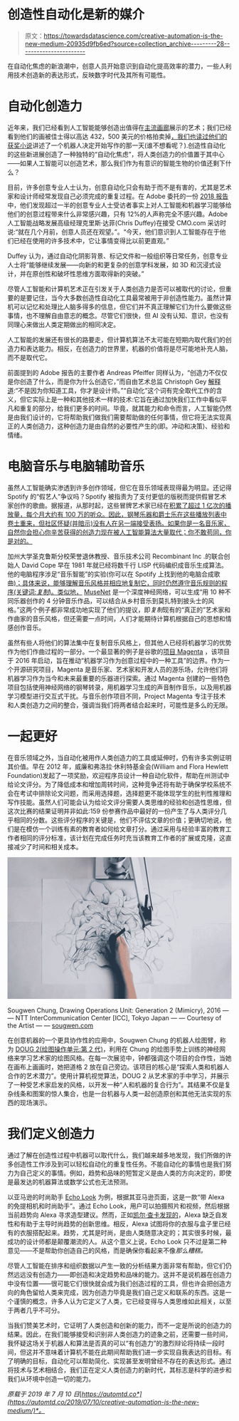 # 创造性自动化是新的媒介

> 原文：<https://towardsdatascience.com/creative-automation-is-the-new-medium-20935d9fb6ed?source=collection_archive---------28----------------------->

在自动化焦虑的新浪潮中，创意人员开始意识到自动化提高效率的潜力，一些人利用技术创造新的表达形式，反映数字时代及其所有可能性。

# 自动化创造力

近年来，我们已经看到人工智能能够创造出值得在[主流画廊](https://news.artnet.com/exhibitions/ai-generated-art-gallery-show-1339445)展示的艺术；我们已经看到他们的画被佳士得以高达 432，500 美元的价格拍卖掉[，我们也读过他们的](https://www.christies.com/features/A-collaboration-between-two-artists-one-human-one-a-machine-9332-1.aspx)[获奖小说](https://www.smithsonianmag.com/smart-news/ai-written-novella-almost-won-literary-prize-180958577/)讲述了一个机器人决定开始写作的那一天(谁不想看呢？).创造性自动化的这些新进展创造了一种独特的“自动化焦虑”，将人类创造力的价值置于其中心——如果人工智能可以创造艺术，那么我们作为有意识的智能生物的价值还剩下什么？

目前，许多创意专业人士认为，创意自动化只会有助于而不是有害的，尤其是艺术家和设计师经常发现自己必须完成的重复过程。在 Adobe 委托的一份 [2018 报告](http://www.pfeifferreport.com/essays/creativity-and-technology-in-the-age-of-ai/)中，他们发现超过一半的创意专业人士受访者事实上对人工智能和机器学习能够给他们的创意过程带来什么非常感兴趣，只有 12%的人声称完全不感兴趣。Adobe 人工智能战略发展高级经理克里斯·达菲(Chris Duffey)在接受 CMO.com 采访时说:“就在几个月前，创意人员还在观望。”。“今天，他们意识到人工智能存在于他们已经在使用的许多技术中，它让事情变得比以前更直观。”

Duffey 认为，通过自动化阴影背景、标记文件和一般组织等日常任务，创意专业人士将“能够继续发展——向新的和更复杂的创意学科发展，如 3D 和沉浸式设计，并在原创性和破坏性思维方面取得新的突破。”

尽管人工智能和计算机艺术正在引发关于人类创造力是否可以被取代的讨论，但重要的是要记住，当今大多数创造性自动化工具最常被用于非创造性能力。虽然计算机可以记忆和处理比人脑多得多的信息，但它们并不真正理解它们为什么要做这些事情，也不理解自由意志的概念。尽管它们很快，但 AI 没有认知、意识，也没有同理心来做出人类定期做出的相同决定。

人工智能的发展还有很长的路要走，但计算机算法不太可能在短期内取代我们的创造力和表达能力。相反，在创造力的世界里，机器的价值将是尽可能地补充人脑，而不是取代它。

前面提到的 Adobe 报告的主要作者 Andreas Pfeiffer 同样认为，“创造力不仅仅是你创造了什么，而是你为什么创造它，”而自由艺术总监 Christoph Gey [解释道](https://theblog.adobe.com/what-ai-advances-mean-for-creators-the-creative-process/):“不是因为你知道工具，你才是设计师。”“自动化”这个词有完全取代工作的含义，但它实际上是一种和其他技术一样的技术:它旨在通过加快我们工作中看似平凡和重复的部分，给我们更多的时间。毕竟，就其能力和命令而言，人工智能仍然是由我们设计的，它将帮助我们做我们需要帮助做的任何事情，但它将无法实现真正的人类创造力，这种创造力是由自然的必要性产生的(即。冲动和决策)、经验和情绪。

# 电脑音乐与电脑辅助音乐

虽然人工智能确实渗透到许多创作领域，但它在音乐领域表现得最为明显。还记得 Spotify 的“假艺人”争议吗？Spotify 被指责为了支付更低的版税而提供假冒艺术家创作的歌曲。据报道，从那时起，这些冒牌艺术家已经在[积累了超过 1 亿次的播放量，每个月大约有 100 万的听众。因此，钢琴乐器和爵士乐在这些播放列表中卷土重来，但社区怀疑(并暗示)没有人在另一端接受表扬。如果你是一名音乐家，自然你会担心你辛苦获得的创造力现在被人工智能算法大量取代；你不敢苟同，你是对的。](https://www.rollingstone.com/music/music-features/fake-artists-have-billions-of-streams-on-spotify-is-sony-now-playing-the-service-at-its-own-game-834746/)

加州大学圣克鲁斯分校荣誉退休教授、音乐技术公司 Recombinant Inc .的联合创始人 David Cope 早在 1981 年就已经将数千行 LISP 代码编织成音乐生成算法。他的电脑程序涉足“音乐智能”的实验(你可以在 Spotify 上找到他的电脑合成歌曲[)；具体来说，能够理解音乐风格并相应地复制它，同时仍然遵守音乐规则的程序(关键词:*复制*)。类似地，](https://open.spotify.com/artist/2e4gmURRiGni4WWyuiXIoO) [MuseNet](https://openai.com/blog/musenet/) 是一个深度神经网络，可以生成“用 10 种不同乐器创作的 4 分钟音乐作品，可以结合从乡村音乐到莫扎特到披头士的风格。”这两个例子都非常成功地实现了他们的提议，即*复制*现有的“真正的”艺术家和作曲家的音乐风格，但还需要一点时间，人们才能期待计算机根据自己的思想和情感创作音乐。

虽然有些人将他们的算法集中在复制音乐风格上，但其他人已经将机器学习的优势作为他们作曲过程的一部分。一个最显著的例子是谷歌的[项目 Magenta](https://magenta.tensorflow.org/) ，该项目于 2016 年启动，旨在推动“机器学习作为创意过程中的一种工具”的边界。作为一个开源研究项目，Magenta 是音乐家、艺术家和开发人员的游乐场，允许他们将机器学习作为当今和未来最重要的乐器进行探索。通过 Magenta 创建的一些特色项目包括使用神经网络的钢琴转录，用机器学习生成的声音制作音乐，以及用机器学习模型进行交互式干扰。与音乐创作项目不同，Project Magenta 专注于技术和人类创造力之间的整合，强调当我们将两者结合起来时，可能性是多么的无限。

# 一起更好

在音乐领域之外，当自动化被用作人类创造力的工具或延伸时，仍有许多实例证明其价值。早在 2012 年，威廉和弗洛拉·休利特基金会(William and Flora Hewlett Foundation)发起了一项奖励，欢迎程序员设计一种自动化软件，帮助在州测试中给论文评分。为了降低成本和增加周转时间，这种竞争还将有助于确保学校系统不会在考试中排除论文问题，而采用选择题，选择题更不能体现学生的批判性推理和写作技能。虽然人们可能会认为给论文评分需要人类思维的经验和创造性思维，但这次比赛的结果证明并非如此:159 份参赛作品中最好的一份产生了与人类评分几乎相同的分数。这些评分程序的关键是，他们不评估文章的价值；更确切地说，他们是在模仿一个训练有素的教育者如何给文章打分。通过采用与经验丰富的教育工作者相同的评分标准，该计划在完成任务时充当该教育工作者的扩展或克隆，这直接减少了时间和相关成本。

![](img/5609a0f35febfe8a8b0e89ba5430317c.png)

Sougwen Chung, Drawing Operations Unit: Generation 2 (Mimicry), 2016 — — NTT InterCommunication Center [ICC], Tokyo Japan — — Courtesy of the Artist — — [sougwen.com](https://sougwen.com/press)

在创意机器的一个更具协作性的应用中，Sougwen Chung 的机器人绘图臂，称为 [DOUG 2(绘图操作单元:第 2 代)](https://sougwen.com/project/drawingoperations-memory)，利用在 Chung 的绘图手势上训练的神经网络来学习艺术家的绘图风格。在每一次展览中，钟都强调这个项目的合作性，当她在画布上画画时，她把道格 2 放在自己旁边。该项目的核心是“探索人类和机器人合作的艺术潜力”。使用计算机视觉算法，DOUG 2 从艺术家的手中学习，并展示了一种受艺术家启发的风格，以开发一种“人和机器的复合行为”。其结果不仅是复杂线条和图案的惊人集合，也是一台机器与人类一起创造原创和其他无法实现的东西的现场演示。

# 我们定义创造力

通过了解在创造性过程中机器可以取代什么，我们越来越多地发现，我们所做的许多创造性工作涉及到可以轻松自动化的重复性任务。不能自动化的事情也是我们努力为自己定义的事情。例如，趋势和品味的短暂定义是由人类的方向决定的，即使是最发达的机器算法或数学公式也无法预测。

以亚马逊的时尚助手 [Echo Look](https://www.amazon.com/Amazon-Echo-Look-Camera-Style-Assistant/dp/B0186JAEWK) 为例，根据其亚马逊页面，这是一款“带 Alexa 的免提相机和时尚助手”。通过 Echo Look，用户可以拍摄照片和视频，然后根据当前趋势向 Alexa 寻求造型建议。然而，正如[凯尔·查卡发现的](https://https/www.vox.com/2018/4/17/17219166/fashion-style-algorithm-amazon-echo-look)，Alexa 缺乏自发性和有助于主导时尚趋势的创新思维。相反，Alexa 试图将你的衣服与盒子里已经有的衣服搭配起来。趋势，尤其是时尚，是由人类随意决定的；其实很多时候，最成功的设计师都是颠覆潮流的人。从这个意义上说，Echo Look 只不过是第二种意见——不是帮助你创造自己的风格，而是确保你看起来不像*那么糟糕。*

尽管人工智能在排序和组织数据以产生一致的分析结果方面非常有帮助，但它们仍然远远没有创造力——即创造和决定趋势和品味的能力。这并不是说机器在创造力中没有位置——很可能它们很快就会成为我们创造过程的工具，但也许会把创造方向的角色留给人类来完成，因为创造力毕竟是我们自己定义和联系的东西。这是一个谨慎的概念，许多人认为它定义了人类，它已经变得与人类思维如此相关，以至于两者几乎不可分。

当我们赞美艺术时，它证明了人类创造和创新的能力，而不一定是所说的创造力的结果。因此，在我们能够接受和识别非人类创造力的迹象之前，还需要一些时间，我怀疑这场关于机器人和算法是否真的可以“有创造力”的激烈辩论将持续一段时间，但这并不意味着计算机不能在此期间帮助我们进一步实现自我表达的目标。有了明确的目标，自动化可以帮助简化、实现甚至发明曾经不存在的表达形式。通过将技术与艺术相结合，我们正在定义人类创造力的新时代，其标志是科学的进步和我们从环境中创造一切的能力。

*原载于 2019 年 7 月 10 日*[*https://automtd.co*](https://automtd.co/2019/07/10/creative-automation-is-the-new-medium/)*。*